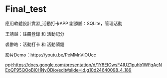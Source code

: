 # Final_test
應用軟體設計實習_活動打卡APP
謝勝鵬：SQLite，管理活動

王靖越：註冊登錄 和 活動記分

裘翀皓：活動打卡 和 活動鬧鐘

影片Demo：https://youtu.be/PeMMnViOUcc

ppt:https://docs.google.com/presentation/d/1Y8EIGwsF4IUZ1puhb1WFqAcNEoQF95QOoBI0HNyODio/edit#slide=id.g10d24640098_4_189
